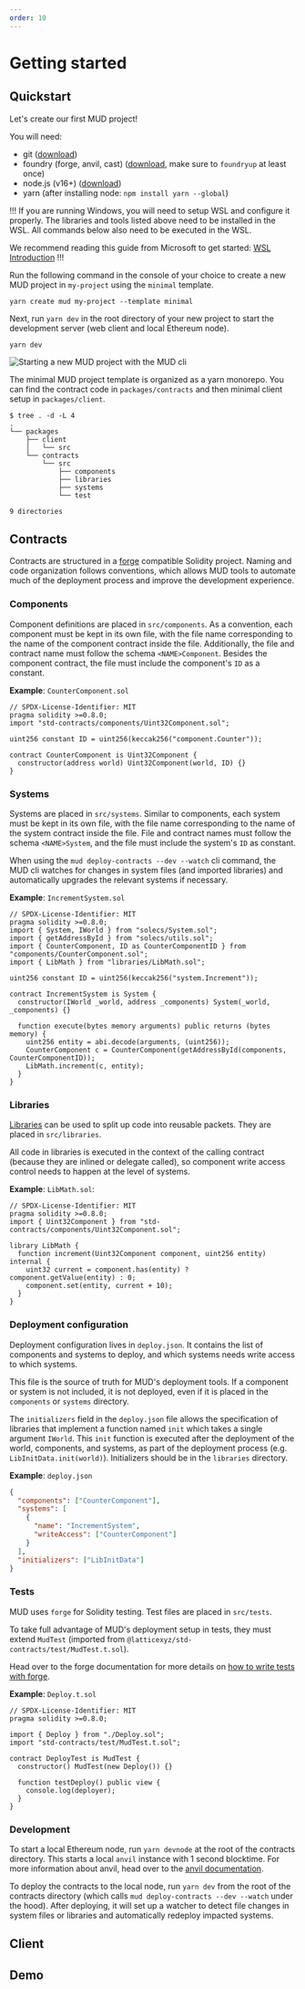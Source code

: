 ```yaml
---
order: 10
---
```


# Getting started

## Quickstart

Let's create our first MUD project!

You will need:
- git ([download](https://git-scm.com/downloads))
- foundry (forge, anvil, cast) ([download](https://book.getfoundry.sh/getting-started/installation), make sure to `foundryup` at least once)
- node.js (v16+) ([download](https://nodejs.org/en/download/))
- yarn (after installing node: `npm install yarn --global`)

!!!
If you are running Windows, you will need to setup WSL and configure it properly. The libraries and tools listed above need to be installed in the WSL. All commands below also need to be executed in the WSL. 

We recommend reading this guide from Microsoft to get started: [WSL Introduction](https://learn.microsoft.com/en-us/training/modules/wsl/wsl-introduction/introduction)
!!!

Run the following command in the console of your choice to create a new MUD project in `my-project` using the `minimal` template.

```shell
yarn create mud my-project --template minimal
```

Next, run `yarn dev` in the root directory of your new project to start the development server (web client and local Ethereum node).

```shell
yarn dev
```

![Starting a new MUD project with the MUD cli](../public/docs/mud-create.gif)

The minimal MUD project template is organized as a yarn monorepo.
You can find the contract code in `packages/contracts` and then minimal client setup in `packages/client`.

```
$ tree . -d -L 4
.
└── packages
    ├── client
    │   └── src
    └── contracts
        └── src
            ├── components
            ├── libraries
            ├── systems
            └── test

9 directories
```

## Contracts

Contracts are structured in a [forge](https://getfoundry.sh/) compatible Solidity project.
Naming and code organization follows conventions, which allows MUD tools to automate much of the deployment process and improve the development experience.

### Components

Component definitions are placed in `src/components`.
As a convention, each component must be kept in its own file, with the file name corresponding to the name of the component contract inside the file.
Additionally, the file and contract name must follow the schema `<NAME>Component`.
Besides the component contract, the file must include the component's `ID` as a constant.

**Example**: `CounterComponent.sol`

```solidity
// SPDX-License-Identifier: MIT
pragma solidity >=0.8.0;
import "std-contracts/components/Uint32Component.sol";

uint256 constant ID = uint256(keccak256("component.Counter"));

contract CounterComponent is Uint32Component {
  constructor(address world) Uint32Component(world, ID) {}
}

```

### Systems

Systems are placed in `src/systems`.
Similar to components, each system must be kept in its own file, with the file name corresponding to the name of the system contract inside the file.
File and contract names must follow the schema `<NAME>System`, and the file must include the system's `ID` as constant.

When using the `mud deploy-contracts --dev --watch` cli command, the MUD cli watches for changes in system files (and imported libraries) and automatically upgrades the relevant systems if necessary.

**Example**: `IncrementSystem.sol`

```solidity
// SPDX-License-Identifier: MIT
pragma solidity >=0.8.0;
import { System, IWorld } from "solecs/System.sol";
import { getAddressById } from "solecs/utils.sol";
import { CounterComponent, ID as CounterComponentID } from "components/CounterComponent.sol";
import { LibMath } from "libraries/LibMath.sol";

uint256 constant ID = uint256(keccak256("system.Increment"));

contract IncrementSystem is System {
  constructor(IWorld _world, address _components) System(_world, _components) {}

  function execute(bytes memory arguments) public returns (bytes memory) {
    uint256 entity = abi.decode(arguments, (uint256));
    CounterComponent c = CounterComponent(getAddressById(components, CounterComponentID));
    LibMath.increment(c, entity);
  }
}

```

### Libraries

[Libraries](https://docs.soliditylang.org/en/v0.8.17/introduction-to-smart-contracts.html?highlight=libraries#delegatecall-and-libraries) can be used to split up code into reusable packets.
They are placed in `src/libraries`.

All code in libraries is executed in the context of the calling contract (because they are inlined or delegate called), so component write access control needs to happen at the level of systems.

**Example**: `LibMath.sol`:

```solidity
// SPDX-License-Identifier: MIT
pragma solidity >=0.8.0;
import { Uint32Component } from "std-contracts/components/Uint32Component.sol";

library LibMath {
  function increment(Uint32Component component, uint256 entity) internal {
    uint32 current = component.has(entity) ? component.getValue(entity) : 0;
    component.set(entity, current + 10);
  }
}

```

### Deployment configuration

Deployment configuration lives in `deploy.json`.
It contains the list of components and systems to deploy, and which systems needs write access to which systems.

This file is the source of truth for MUD's deployment tools.
If a component or system is not included, it is not deployed, even if it is placed in the `components` or `systems` directory.

The `initializers` field in the `deploy.json` file allows the specification of libraries that implement a function named `init` which takes a single argument `IWorld`. This `init` function is executed after the deployment of the world, components, and systems, as part of the deployment process (e.g. `LibInitData.init(world)`).
Initializers should be in the `libraries` directory.

**Example**: `deploy.json`

```json
{
  "components": ["CounterComponent"],
  "systems": [
    {
      "name": "IncrementSystem",
      "writeAccess": ["CounterComponent"]
    }
  ],
  "initializers": ["LibInitData"]
}
```

### Tests

MUD uses `forge` for Solidity testing.
Test files are placed in `src/tests`.

To take full advantage of MUD's deployment setup in tests, they must extend `MudTest` (imported from `@latticexyz/std-contracts/test/MudTest.t.sol`).

Head over to the forge documentation for more details on [how to write tests with forge](https://book.getfoundry.sh/forge/writing-tests).

**Example**: `Deploy.t.sol`

```solidity
// SPDX-License-Identifier: MIT
pragma solidity >=0.8.0;

import { Deploy } from "./Deploy.sol";
import "std-contracts/test/MudTest.t.sol";

contract DeployTest is MudTest {
  constructor() MudTest(new Deploy()) {}

  function testDeploy() public view {
    console.log(deployer);
  }
}

```

### Development

To start a local Ethereum node, run `yarn devnode` at the root of the contracts directory.
This starts a local `anvil` instance with 1 second blocktime.
For more information about anvil, head over to the [anvil documentation](https://book.getfoundry.sh/anvil/).

To deploy the contracts to the local node, run `yarn dev` from the root of the contracts directory (which calls `mud deploy-contracts --dev --watch` under the hood).
After deploying, it will set up a watcher to detect file changes in system files or libraries and automatically redeploy impacted systems.

## Client

## Demo
